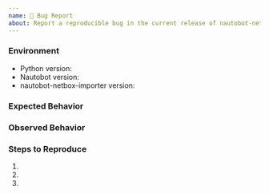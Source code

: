 ```yaml
---
name: 🐛 Bug Report
about: Report a reproducible bug in the current release of nautobot-netbox-importer
---
```


### Environment
* Python version:  <!-- Example: 3.11.4 -->
* Nautobot version:  <!-- Example: 1.6.0 -->
* nautobot-netbox-importer version:  <!-- Example: 1.0.0 -->

<!-- What did you expect to happen? -->
### Expected Behavior


<!-- What happened instead? -->
### Observed Behavior

<!--
    Describe in detail the exact steps that someone else can take to reproduce
    this bug using the current release.
-->
### Steps to Reproduce
1.
2.
3.
